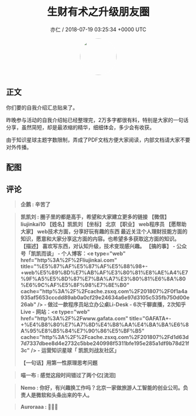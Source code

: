 <h1 align="center">生财有术之升级朋友圈</h1>
<p align="center">
    <a>亦仁 / 2018-07-19 03:25:34 &#43;0000 UTC</a>
</p>

<div align="center">
    <img src="https://images.zsxq.com/Fn3NQqCN8nuGF86yZPXSbEsl0mb3?e=1590940799&amp;token=kIxbL07-8jAj8w1n4s9zv64FuZZNEATmlU_Vm6zD:pfbNc8W3hS0oYG_hyXXh_rHMHuc=" width="100" height="100" style="border:1px solid;border-radius:50%; color:#ffffff"/>
</div>

## 正文

<div>
 
 
你们要的自我介绍汇总贴来了。 

昨晚参与活动的自我介绍帖已经整理完，2万多字都很有料，特别是大家的一句话分享，虽然简短，却是最浓缩的精华，细细体会，多少会有收获。

由于知识星球主题字数限制，弄成了PDF文档方便大家阅读，内部文档请大家不要对外传播。
</div>

## 配图
<div class="image" align="center">

</div>

## 评论

<div align="left">
<div>

<blockquote >
<span> <strong>企鹅 : 辛苦了 </strong></span>
</blockquote>

<blockquote >
<span> <strong>凯凯刘 : 圈子里的都是高手，希望和大家建立更多的链接
【微信】 liujinkai10
【姓名】凯凯刘
【坐标】 北京
【职业】 web程序员
【愿帮助大家】 web技术方面，分享好玩有趣的东西
最近关注个人理财技能方面的知识，愿意和大家分享这方面的内容。也希望多多获取这方面的知识。
【描述】 喜欢写东西，对认知升级，技术变现感兴趣。
【搞的事】
- 公众号「凯凯而谈」
- 个人博客：&lt;e type=&#34;web&#34; href=&#34;http%3A%2F%2Fliujinkai.com&#34; title=&#34;%E5%87%AF%E5%87%AF%E5%88%98&#43;-&#43;web%E5%89%8D%E7%AB%AF%E3%80%81%E8%AE%A4%E7%9F%A5%E5%8D%87%E7%BA%A7%E3%80%81%E6%8A%80%E6%9C%AF%E5%8F%98%E7%8E%B0&#34; cache=&#34;http%3A%2F%2Fcache.zsxq.com%2F201807%2F0f1a4a935af5653cccdd89ab0a0cf29e24634a6e97d3105c535fb750d00e26ab&#34; /&gt;
- 做过一款程序员站立办公桌Li-Desk
- 6次千聊直播，2次知乎Live
- 网站：&lt;e type=&#34;web&#34; href=&#34;http%3A%2F%2Fwww.gafata.com&#34; title=&#34;GAFATA&#43;-&#43;%E4%B8%80%E7%A7%8D%E4%B8%AA%E4%BA%BA%E6%8A%95%E8%B5%84%E7%90%86%E5%BF%B5&#34; cache=&#34;http%3A%2F%2Fcache.zsxq.com%2F201807%2Fd1d63d7d7337dbee8d4e2732c5bbe240998f5311bfe195e285a1df9b78d21f3c&#34; /&gt;
- 运营知识星球「 凯凯刘战友社区」

【一句话】用第一性原理思考问题 </strong></span>
</blockquote>

<blockquote >
<span> <strong>喵一布 : 感觉这段时间错过了两个亿[流泪] </strong></span>
</blockquote>

<blockquote >
<span> <strong>Nemo : 你好，有兴趣换工作吗？北京一家做旅游人工智能的创业公司。负责人是微软和头条出来的牛人。 </strong></span>
</blockquote>

<blockquote >
<span> <strong>Auroraaa : 👏👏👏 </strong></span>
</blockquote>

</div>
</div>